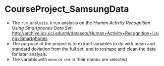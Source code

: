 CourseProject_SamsungData
=========================
* The `run_analysis.R` run analysis on the *Human Activity Recognition Using Smartphones Data Set*: http://archive.ics.uci.edu/ml/datasets/Human+Activity+Recognition+Using+Smartphones
* The purpose of the project is to extract variables to do with mean and standard deviation from the full set, and to reshape and clean the data for later analysis.
* The variabls with `mean` or `std` in their names are selected
